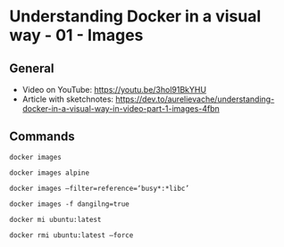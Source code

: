 # Understanding Docker in a visual way - 01 - Images

## General

* Video on YouTube: https://youtu.be/3hol91BkYHU
* Article with sketchnotes: https://dev.to/aurelievache/understanding-docker-in-a-visual-way-in-video-part-1-images-4fbn 

## Commands

```
docker images

docker images alpine

docker images —filter=reference=‘busy*:*libc’ 

docker images -f dangilng=true

docker mi ubuntu:latest

docker rmi ubuntu:latest —force
```

